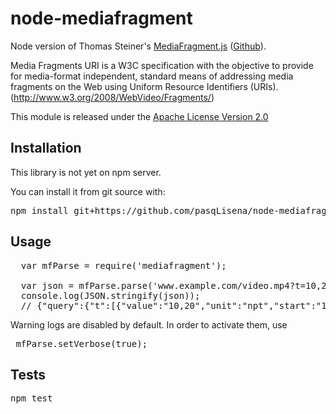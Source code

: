 node-mediafragment
==================

Node version of Thomas Steiner's [MediaFragment.js](http://tomayac.com/mediafragments/mediafragments.html) ([Github](https://github.com/tomayac/Media-Fragments-URI)).

Media Fragments URI is a W3C specification with the objective to provide for
media-format independent, standard means of addressing media fragments on the
Web using Uniform Resource Identifiers (URIs).
(http://www.w3.org/2008/WebVideo/Fragments/)

This module is released under the [Apache License Version 2.0](LICENSE.md)

## Installation

  This library is not yet on npm server.
  
  You can install it from git source with:
  <pre>npm install git+https://github.com/pasqLisena/node-mediafragment</pre>

## Usage

<pre>
  var mfParse = require('mediafragment');

  var json = mfParse.parse('www.example.com/video.mp4?t=10,20');
  console.log(JSON.stringify(json));
  // {"query":{"t":[{"value":"10,20","unit":"npt","start":"10","end":"20","startNormalized":10,"endNormalized":20}]},"hash":{}}
</pre>

Warning logs are disabled by default. In order to activate them, use
<pre>
 mfParse.setVerbose(true);
</pre>

## Tests

<pre>npm test</pre>

